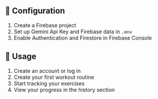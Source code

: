 ## 🔧 Configuration

1. Create a Firebase project
2. Set up Gemini Api Key and Firebase data in `.env`
3. Enable Authentication and Firestore in Firebase Console

## 📖 Usage

1. Create an account or log in
2. Create your first workout routine
3. Start tracking your exercises
4. View your progress in the history section
